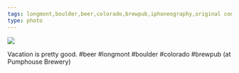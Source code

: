 ```yaml
---
tags: longmont,boulder,beer,colorado,brewpub,iphoneography,original content
type: photo
---
```

<img src="http://25.media.tumblr.com/def65c98ccf9f00fabdf4f854e0857ce/tumblr_mophkgyJbB1rdkc0do1_1280.jpg" />

Vacation is pretty good. #beer #longmont #boulder #colorado #brewpub (at Pumphouse Brewery)
